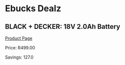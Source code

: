 
# Ebucks Dealz
## BLACK + DECKER: 18V 2.0Ah Battery
[Product Page](https://www.ebucks.com/web/shop/productSelected.do?prodId=381616028&catId=370101825)

Price: R499.00

Savings: 127.0


	
